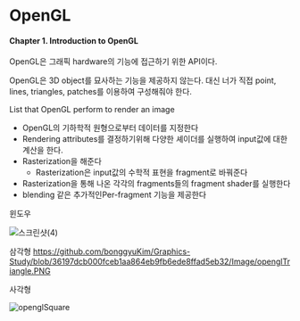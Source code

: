 # OpenGL

#### Chapter 1. Introduction to OpenGL

 OpenGL은 그래픽 hardware의 기능에 접근하기 위한 API이다.

 OpenGL은 3D object를 묘사하는 기능을 제공하지 않는다. 대신 너가 직접 point, lines, triangles, patches를 이용하여 구성해줘야 한다.

  List that OpenGL perform to render an image

- OpenGL의 기하학적 원형으로부터 데이터를 지정한다
- Rendering attributes를 결정하기위해 다양한 셰이더를 실행하여 input값에 대한 계산을 한다.
- Rasterization을 해준다
  - Rasterization은 input값의 수학적 표현을 fragment로 바꿔준다
- Rasterization을 통해 나온 각각의 fragments들의 fragment shader를 실행한다
- blending 같은 추가적인Per-fragment 기능을 제공한다

윈도우

![스크린샷(4)](C:\Users\sharm\Desktop\Graphics-Study\Image\스크린샷(4).png)

삼각형
https://github.com/bonggyuKim/Graphics-Study/blob/36197dcb000fceb1aa864eb9fb6ede8ffad5eb32/Image/openglTriangle.PNG

사각형

![openglSquare](C:\Users\sharm\Desktop\Graphics-Study\Image\openglSquare.PNG)
